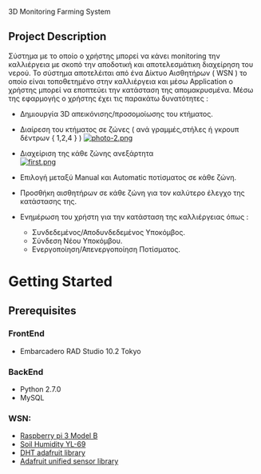 3D Monitoring Farming System


## Project Description

Σύστημα με το οποίο ο χρήστης μπορεί να κάνει monitoring την καλλιέργεια με σκοπό την αποδοτική και αποτελεσμάτικη διαχείρηση του νερού. Το σύστημα αποτελέιται από ένα Δίκτυο Αισθητήρων ( WSN ) το οποίο είναι τοποθετημένο στην καλλιέργεια και μέσω Application ο χρήστης μπορεί να εποπτεύει την κατάσταση της απομακρυσμένα. 
Μέσω της εφαρμογής ο χρήστης έχει τις παρακάτω δυνατότητες :
  - Δημιουργία 3D απεικόνισης/προσομοίωσης του κτήματος.
  - Διαίρεση του κτήματος σε ζώνες ( ανά γραμμές,στήλες ή γκρουπ δέντρων { 1,2,4 } )
 [![photo-2.png](https://i.postimg.cc/FRmx8JLk/photo-2.png)](https://postimg.cc/WDWrJzSs)
  - Διαχείριση της κάθε ζώνης ανεξάρτητα  
   [![first.png](https://i.postimg.cc/KzVykVPG/first.png)](https://postimg.cc/phDS3sc4)

  - Επιλογή μεταξύ Manual και Automatic ποτίσματος σε κάθε ζώνη.
  - Προσθήκη αισθητήρων σε κάθε ζώνη για τον καλύτερο έλεγχο της κατάστασης της.
  - Ενημέρωση του χρήστη για την κατάσταση της καλλιέργειας όπως :
    - Συνδεδεμένος/Αποδυνδεδεμένος Υποκόμβος.
    - Σύνδεση Νέου Υποκόμβου.
    - Ενεργοποίηση/Απενεργοποίηση Ποτίσματος.
# Getting Started
## Prerequisites

### FrontEnd
 - Embarcadero RAD Studio 10.2 Tokyo

### BackEnd
 - Python 2.7.0
 - MySQL

### WSN:
  - [Raspberry pi 3 Model B]
  - [Soil Humidity YL-69]
  - [DHT adafruit library]
  - [Adafruit unified sensor library]


[Raspberry pi 3 Model B]: <https://www.raspberrypi.org/>
[Soil Humidity YL-69]: <https://grobotronics.com/soil-humidity-sensor.html>
[DHT adafruit library]: <https://github.com/adafruit/DHT-sensor-library>
[Adafruit unified sensor library]: <https://github.com/adafruit/Adafruit_Sensor>
